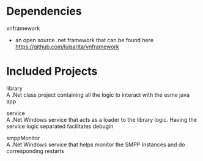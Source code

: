 # Dependencies
vnframework  
 - an open source .net framework that can be found here https://github.com/luisarita/vnframework  

# Included Projects  
library  
 A .Net class project containing all the logic to interact with the esme java app  

service  
 A .Net Windows service that acts as a loader to the library logic. Having the service logic separated facilitates debugin  

smppMonitor  
 A .Net Windows service that helps monitor the SMPP Instances and do corresponding restarts